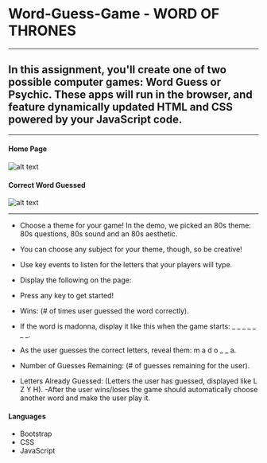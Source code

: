 # Word-Guess-Game - WORD OF THRONES
---

## In this assignment, you'll create one of two possible computer games: Word Guess or Psychic. These apps will run in the browser, and feature dynamically updated HTML and CSS powered by your JavaScript code.

---

#### Home Page

![alt text](https://github.com/ksquarcia2008/Word-Guess-Game/blob/master/assets/images/page1-word.png?raw=true) 

#### Correct Word Guessed

![alt text](https://github.com/ksquarcia2008/Word-Guess-Game/blob/master/assets/images/page2-word.png?raw=true) 


---

- Choose a theme for your game! In the demo, we picked an 80s theme: 80s questions, 80s sound and an 80s aesthetic.
- You can choose any subject for your theme, though, so be creative!
- Use key events to listen for the letters that your players will type.
- Display the following on the page:
- Press any key to get started!
- Wins: (# of times user guessed the word correctly).



- If the word is madonna, display it like this when the game starts: _ _ _ _ _ _ _.
- As the user guesses the correct letters, reveal them: m a d o _  _ a.



- Number of Guesses Remaining: (# of guesses remaining for the user).
- Letters Already Guessed: (Letters the user has guessed, displayed like L Z Y H).
-After the user wins/loses the game should automatically choose another word and make the user play it.



#### Languages

- Bootstrap
- CSS
- JavaScript




